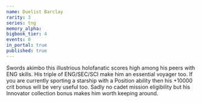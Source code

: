 ```yaml
---
name: Duelist Barclay
rarity: 3
series: tng
memory_alpha:
bigbook_tier: 4
events: 0
in_portal: true
published: true
---
```


Swords akimbo this illustrious holofanatic scores high among his peers with ENG skills. His triple of ENG/SEC/SCI make him an essential voyager too. If you are currently sporting a starship with a Position ability then his +10000 crit bonus will be very useful too. Sadly no cadet mission eligibility but his Innovator collection bonus makes him worth keeping around.
